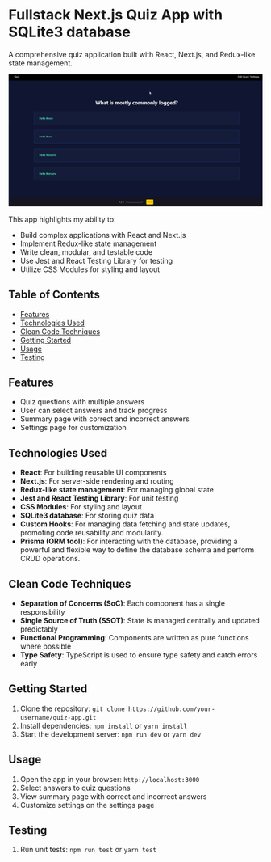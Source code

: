  Fullstack Next.js Quiz App with SQLite3 database
================

A comprehensive quiz application built with React, Next.js, and Redux-like state management.

![GIF](./public/next_quiz.gif)

This app highlights my ability to:
* Build complex applications with React and Next.js
* Implement Redux-like state management
* Write clean, modular, and testable code
* Use Jest and React Testing Library for testing
* Utilize CSS Modules for styling and layout

 Table of Contents
-----------------

* [Features](#features)
* [Technologies Used](#technologies-used)
* [Clean Code Techniques](#clean-code-techniques)
* [Getting Started](#getting-started)
* [Usage](#usage)
* [Testing](#testing)

 Features
------------

* Quiz questions with multiple answers
* User can select answers and track progress
* Summary page with correct and incorrect answers
* Settings page for customization

Technologies Used
--------------------

* **React**: For building reusable UI components
* **Next.js**: For server-side rendering and routing
* **Redux-like state management**: For managing global state
* **Jest and React Testing Library**: For unit testing
* **CSS Modules**: For styling and layout
* **SQLite3 database**: For storing quiz data
* **Custom Hooks**: For managing data fetching and state updates, promoting code reusability and modularity. 
* **Prisma (ORM tool)**: For interacting with the database, providing a powerful and flexible way to define the database schema and perform 
  CRUD operations.

 Clean Code Techniques
-----------------------

* **Separation of Concerns (SoC)**: Each component has a single responsibility
* **Single Source of Truth (SSOT)**: State is managed centrally and updated predictably
* **Functional Programming**: Components are written as pure functions where possible
* **Type Safety**: TypeScript is used to ensure type safety and catch errors early

 Getting Started
-------------------

1. Clone the repository: `git clone https://github.com/your-username/quiz-app.git`
2. Install dependencies: `npm install` or `yarn install`
3. Start the development server: `npm run dev` or `yarn dev`

Usage
---------

1. Open the app in your browser: `http://localhost:3000`
2. Select answers to quiz questions
3. View summary page with correct and incorrect answers
4. Customize settings on the settings page

 Testing
------------

1. Run unit tests: `npm run test` or `yarn test`

